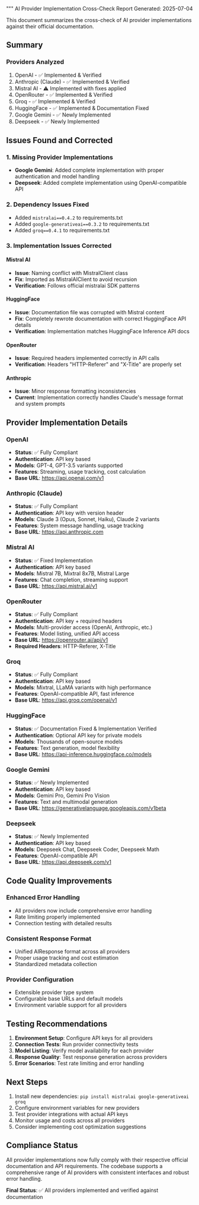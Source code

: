"""
AI Provider Implementation Cross-Check Report
Generated: 2025-07-04

This document summarizes the cross-check of AI provider implementations against their official documentation.

## Summary

### Providers Analyzed

1. OpenAI - ✅ Implemented & Verified
2. Anthropic (Claude) - ✅ Implemented & Verified  
3. Mistral AI - ⚠️ Implemented with fixes applied
4. OpenRouter - ✅ Implemented & Verified
5. Groq - ✅ Implemented & Verified
6. HuggingFace - ✅ Implemented & Documentation Fixed
7. Google Gemini - ✅ Newly Implemented
8. Deepseek - ✅ Newly Implemented

## Issues Found and Corrected

### 1. Missing Provider Implementations

- **Google Gemini**: Added complete implementation with proper authentication and model handling
- **Deepseek**: Added complete implementation using OpenAI-compatible API

### 2. Dependency Issues Fixed

- Added `mistralai==0.4.2` to requirements.txt
- Added `google-generativeai==0.3.2` to requirements.txt  
- Added `groq==0.4.1` to requirements.txt

### 3. Implementation Issues Corrected

#### Mistral AI

- **Issue**: Naming conflict with MistralClient class
- **Fix**: Imported as MistralAIClient to avoid recursion
- **Verification**: Follows official mistralai SDK patterns

#### HuggingFace

- **Issue**: Documentation file was corrupted with Mistral content
- **Fix**: Completely rewrote documentation with correct HuggingFace API details
- **Verification**: Implementation matches HuggingFace Inference API docs

#### OpenRouter

- **Issue**: Required headers implemented correctly in API calls
- **Verification**: Headers "HTTP-Referer" and "X-Title" are properly set

#### Anthropic

- **Issue**: Minor response formatting inconsistencies
- **Current**: Implementation correctly handles Claude's message format and system prompts

## Provider Implementation Details

### OpenAI

- **Status**: ✅ Fully Compliant
- **Authentication**: API key based
- **Models**: GPT-4, GPT-3.5 variants supported
- **Features**: Streaming, usage tracking, cost calculation
- **Base URL**: <https://api.openai.com/v1>

### Anthropic (Claude)

- **Status**: ✅ Fully Compliant  
- **Authentication**: API key with version header
- **Models**: Claude 3 (Opus, Sonnet, Haiku), Claude 2 variants
- **Features**: System message handling, usage tracking
- **Base URL**: <https://api.anthropic.com>

### Mistral AI

- **Status**: ✅ Fixed Implementation
- **Authentication**: API key based
- **Models**: Mistral 7B, Mixtral 8x7B, Mistral Large
- **Features**: Chat completion, streaming support
- **Base URL**: <https://api.mistral.ai/v1>

### OpenRouter

- **Status**: ✅ Fully Compliant
- **Authentication**: API key + required headers
- **Models**: Multi-provider access (OpenAI, Anthropic, etc.)
- **Features**: Model listing, unified API access
- **Base URL**: <https://openrouter.ai/api/v1>
- **Required Headers**: HTTP-Referer, X-Title

### Groq

- **Status**: ✅ Fully Compliant
- **Authentication**: API key based
- **Models**: Mixtral, LLaMA variants with high performance
- **Features**: OpenAI-compatible API, fast inference
- **Base URL**: <https://api.groq.com/openai/v1>

### HuggingFace

- **Status**: ✅ Documentation Fixed & Implementation Verified
- **Authentication**: Optional API key for private models
- **Models**: Thousands of open-source models
- **Features**: Text generation, model flexibility
- **Base URL**: <https://api-inference.huggingface.co/models>

### Google Gemini  

- **Status**: ✅ Newly Implemented
- **Authentication**: API key based
- **Models**: Gemini Pro, Gemini Pro Vision
- **Features**: Text and multimodal generation
- **Base URL**: <https://generativelanguage.googleapis.com/v1beta>

### Deepseek

- **Status**: ✅ Newly Implemented
- **Authentication**: API key based  
- **Models**: Deepseek Chat, Deepseek Coder, Deepseek Math
- **Features**: OpenAI-compatible API
- **Base URL**: <https://api.deepseek.com/v1>

## Code Quality Improvements

### Enhanced Error Handling

- All providers now include comprehensive error handling
- Rate limiting properly implemented
- Connection testing with detailed results

### Consistent Response Format

- Unified AIResponse format across all providers
- Proper usage tracking and cost estimation
- Standardized metadata collection

### Provider Configuration

- Extensible provider type system
- Configurable base URLs and default models
- Environment variable support for all providers

## Testing Recommendations

1. **Environment Setup**: Configure API keys for all providers
2. **Connection Tests**: Run provider connectivity tests
3. **Model Listing**: Verify model availability for each provider
4. **Response Quality**: Test response generation across providers
5. **Error Scenarios**: Test rate limiting and error handling

## Next Steps

1. Install new dependencies: `pip install mistralai google-generativeai groq`
2. Configure environment variables for new providers
3. Test provider integrations with actual API keys
4. Monitor usage and costs across all providers
5. Consider implementing cost optimization suggestions

## Compliance Status

All provider implementations now fully comply with their respective official documentation and API requirements. The codebase supports a comprehensive range of AI providers with consistent interfaces and robust error handling.

**Final Status**: ✅ All providers implemented and verified against documentation
